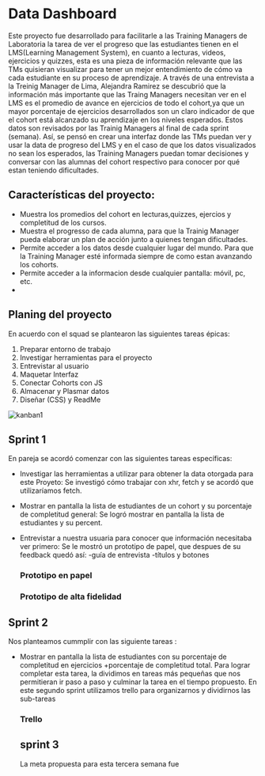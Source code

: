 # Data Dashboard
Este proyecto fue desarrollado para facilitarle a las Training Managers de Laboratoria la tarea de ver el progreso que las estudiantes tienen en el LMS(Learning Management System), en cuanto a lecturas, videos, ejercicios y quizzes, esta es una pieza de información relevante que las TMs quisieran visualizar para tener un mejor entendimiento de cómo va cada estudiante en su proceso de aprendizaje.
A través de una entrevista a la Treinig Manager de Lima, Alejandra Ramirez se descubrió que la  información más importante que las Traing Managers necesitan ver en el LMS es el promedio de avance en ejercicios de todo el cohort,ya que un mayor porcentaje de ejercicios desarrollados son un claro indicador de que el cohort está alcanzado su aprendizaje en los niveles esperados.
Estos datos son revisados por las Trainig Managers al final de cada sprint (semana).
Así, se pensó en crear una interfaz donde las TMs puedan ver y usar la data de progreso del LMS y en el caso de que los datos visualizados no sean los esperados, las Training Managers puedan tomar decisiones y conversar con las alumnas del cohort respectivo para conocer por qué estan teniendo dificultades.
## Características del proyecto:
- Muestra los promedios del cohort en lecturas,quizzes, ejercios y completitud de los cursos.
- Muestra el progresso de cada alumna, para que la Trainig Manager pueda elaborar un plan de acción junto a quienes tengan dificultades.
- Permite acceder a los datos desde cualquier lugar del mundo. Para que la Training Manager esté informada siempre de como estan           avanzando los cohorts.
- Permite acceder a la informacion desde cualquier pantalla: móvil, pc, etc.
-

## Planing del proyecto 

En acuerdo con el squad se plantearon las siguientes tareas épicas:
  1. Preparar entorno de trabajo
  2. Investigar herramientas para el proyecto
  3. Entrevistar al usuario
  4. Maquetar Interfaz
  5. Conectar Cohorts con JS
  6. Almacenar y Plasmar datos
  7. Diseñar (CSS) y ReadMe

![kanban1](https://scontent-scl1-1.xx.fbcdn.net/v/t1.15752-9/35464434_1810343875712010_7913204903298727936_n.png?_nc_cat=0&oh=7acd47cb0f214cffd47a23238f819154&oe=5BC3E025)

## Sprint 1

En pareja se acordó comenzar con las siguientes tareas específicas:
 - Investigar las herramientas a utilizar para obtener la data otorgada para este Proyeto:
   Se investigó cómo trabajar con xhr, fetch y se acordó que utilizaríamos fetch.
 - Mostrar en pantalla la lista de estudiantes de un cohort y su porcentaje de completitud general:
   Se logró mostrar en pantalla la lista de estudiantes y su percent.
 - Entrevistar a nuestra usuaria para conocer que información necesitaba ver primero:
   Se le mostró un prototipo de papel, que despues de su feedback quedó así:
   -guía de entrevista
   -títulos y botones

   ### Prototipo en papel


   ### Prototipo de alta fidelidad

## Sprint 2

Nos planteamos cummplir con las siguiente tareas :
- Mostrar en pantalla la lista de estudiantes con su porcentaje de completitud en ejercicios +porcentaje de completitud total.
  Para lograr completar esta tarea, la dividimos en tareas más pequeñas que nos permitieran ir paso a paso y culminar la tarea en el       tiempo propuesto.
  En este segundo sprint utilizamos trello para organizarnos y dividirnos las sub-tareas
  ### Trello
  
  
  
  ## sprint 3
  La meta propuesta para esta tercera semana fue

 
